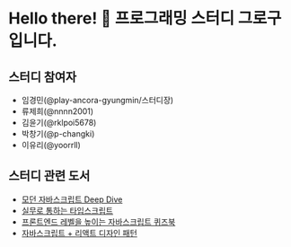 # Hello there! 👋 프로그래밍 스터디 그로구 입니다.

## 스터디 참여자
- 임경민(@play-ancora-gyungmin/스터디장)
- 류제희(@nnnn2001)
- 김윤기(@rklpoi5678)
- 박창기(@p-changki)
- 이유리(@yoorrll)

## 스터디 관련 도서
- [모던 자바스크립트 Deep Dive](https://product.kyobobook.co.kr/detail/S000001766445)
- [실무로 통하는 타입스크립트](https://product.kyobobook.co.kr/detail/S000213641343)
- [프론트엔드 레벨을 높이는 자바스크립트 퀴즈북](https://product.kyobobook.co.kr/detail/S000217575708)
- [자바스크립트 + 리액트 디자인 패턴](https://product.kyobobook.co.kr/detail/S000213880201)

<!--
**Here are some ideas to get you started:**

🙋‍♀️ A short introduction - what is your organization all about?
🌈 Contribution guidelines - how can the community get involved?
👩‍💻 Useful resources - where can the community find your docs? Is there anything else the community should know?
🍿 Fun facts - what does your team eat for breakfast?
🧙 Remember, you can do mighty things with the power of [Markdown](https://docs.github.com/github/writing-on-github/getting-started-with-writing-and-formatting-on-github/basic-writing-and-formatting-syntax)
-->
